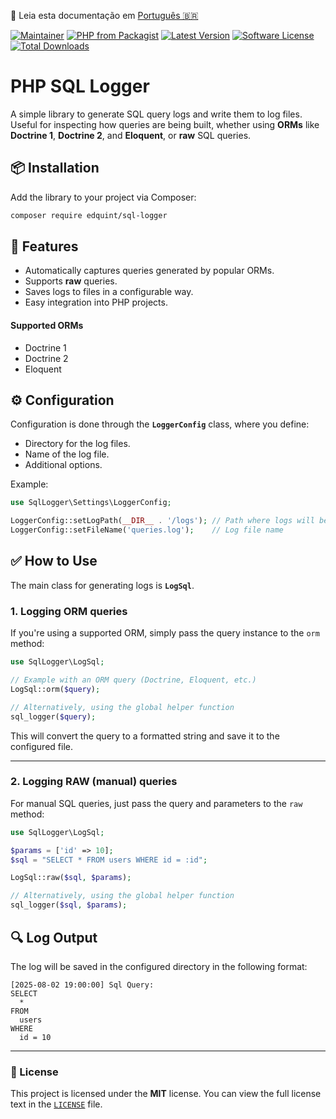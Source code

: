 📄 Leia esta documentação em [Português 🇧🇷](README.pt.md)

[![Maintainer](https://img.shields.io/badge/maintainer-@edquint-blue.svg?style=flat-square)](https://github.com/edquint)
[![PHP from Packagist](https://img.shields.io/packagist/php-v/edquint/sql-logger.svg?style=flat-square)](https://packagist.org/packages/edquint/sql-logger)
[![Latest Version](https://img.shields.io/github/release/edquint/sql-logger.svg?style=flat-square)](https://github.com/edquint/sql-logger/releases/)
[![Software License](https://img.shields.io/badge/license-MIT-brightgreen.svg?style=flat-square)](https://github.com/edquint/sql-logger/blob/main/LICENSE)
[![Total Downloads](https://img.shields.io/packagist/dt/edquint/sql-logger.svg?style=flat-square)](https://packagist.org/packages/edquint/sql-logger)

# PHP SQL Logger

A simple library to generate SQL query logs and write them to log files.  
Useful for inspecting how queries are being built, whether using **ORMs** like **Doctrine 1**, **Doctrine 2**, and **Eloquent**, or **raw** SQL queries.

## 📦 Installation

Add the library to your project via Composer:

```bash
composer require edquint/sql-logger
```

## 🚀 Features

* Automatically captures queries generated by popular ORMs.
* Supports **raw** queries.
* Saves logs to files in a configurable way.
* Easy integration into PHP projects.

#### Supported ORMs

* Doctrine 1
* Doctrine 2
* Eloquent

## ⚙️ Configuration

Configuration is done through the **`LoggerConfig`** class, where you define:

* Directory for the log files.
* Name of the log file.
* Additional options.

Example:

```php
use SqlLogger\Settings\LoggerConfig;

LoggerConfig::setLogPath(__DIR__ . '/logs'); // Path where logs will be saved
LoggerConfig::setFileName('queries.log');    // Log file name
```

## ✅ How to Use

The main class for generating logs is **`LogSql`**.

### 1. Logging ORM queries

If you're using a supported ORM, simply pass the query instance to the `orm` method:

```php
use SqlLogger\LogSql;

// Example with an ORM query (Doctrine, Eloquent, etc.)
LogSql::orm($query);

// Alternatively, using the global helper function
sql_logger($query);
```

This will convert the query to a formatted string and save it to the configured file.

---

### 2. Logging RAW (manual) queries

For manual SQL queries, just pass the query and parameters to the `raw` method:

```php
use SqlLogger\LogSql;

$params = ['id' => 10];
$sql = "SELECT * FROM users WHERE id = :id";

LogSql::raw($sql, $params);

// Alternatively, using the global helper function
sql_logger($sql, $params);
```

## 🔍 Log Output

The log will be saved in the configured directory in the following format:

```
[2025-08-02 19:00:00] Sql Query:
SELECT
  *
FROM
  users
WHERE
  id = 10
```

---

### 📄 License

This project is licensed under the **MIT** license.
You can view the full license text in the [`LICENSE`](./LICENSE) file.
